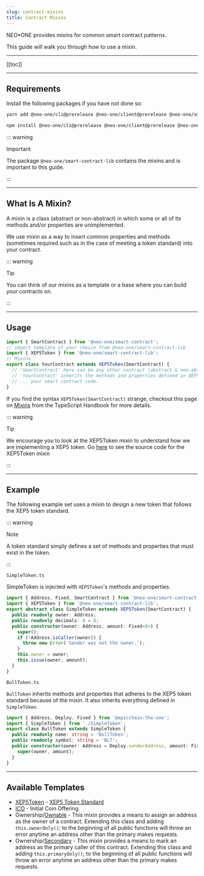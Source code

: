 ```yaml
---
slug: contract-mixins
title: Contract Mixins
---
```


NEO•ONE provides mixins for common smart contract patterns.

This guide will walk you through how to use a mixin.

---

[[toc]]

---

## Requirements

Install the following packages if you have not done so:

```bash
yarn add @neo-one/cli@prerelease @neo-one/client@prerelease @neo-one/smart-contract@prerelease @neo-one/smart-contract-test@prerelease @neo-one/smart-contract-lib@prerelease @neo-one/smart-contract-typescript-plugin@prerelease
```

```bash
npm install @neo-one/cli@prerelease @neo-one/client@prerelease @neo-one/smart-contract@prerelease @neo-one/smart-contract-test@prerelease @neo-one/smart-contract-lib@prerelease @neo-one/smart-contract-typescript-plugin@prerelease
```

::: warning

Important

The package `@neo-one/smart-contract-lib` contains the mixins and is important to this guide.

:::

---

## What Is A Mixin?

A mixin is a class (abstract or non-abstract) in which some or all of its methods and/or properties are unimplemented.

We use mixin as a way to insert common properties and methods (sometimes required such as in the case of meeting a token standard) into your contract.

::: warning

Tip

You can think of our mixins as a template or a base where you can build your contracts on.

:::

---

## Usage

```typescript
import { SmartContract } from '@neo-one/smart-contract';
// import template of your choice from @neo-one/smart-contract-lib
import { XEP5Token } from '@neo-one/smart-contract-lib';
// Mixins
export class YourContract extends XEP5Token(SmartContract) {
  // 'SmartContract' here can be any other contract (abstract & non-abstract class) that extends SmartContract class
  // 'YourContract' inherits the methods and properties defined in XEP5TokenClass returned by XEP5Token
  // ... your smart contract code.
}
```

If you find the syntax `XEP5Token(SmartContract)` strange, checkout this page on [Mixins](https://www.typescriptlang.org/docs/handbook/mixins.html) from the TypeScript Handbook for more details.

::: warning

Tip

We encourage you to look at the XEP5Token mixin to understand how we are implementing a XEP5 token. Go [here](https://github.com/neo-one-suite/neo-one/blob/master-2.x/packages/neo-one-smart-contract-lib/src/XEP5Token.ts) to see the source code for the XEP5Token mixin

:::

---

## Example

The following example set uses a mixin to design a new token that follows the XEP5 token standard.

::: warning

Note

A token standard simply defines a set of methods and properties that must exist in the token.

:::

`SimpleToken.ts`

SimpleToken is injected with `XEP5Token`'s methods and properties.

```typescript
import { Address, Fixed, SmartContract } from '@neo-one/smart-contract';
import { XEP5Token } from '@neo-one/smart-contract-lib';
export abstract class SimpleToken extends XEP5Token(SmartContract) {
  public readonly owner: Address;
  public readonly decimals: 8 = 8;
  public constructor(owner: Address, amount: Fixed<8>) {
    super();
    if (!Address.isCaller(owner)) {
      throw new Error('Sender was not the owner.');
    }
    this.owner = owner;
    this.issue(owner, amount);
  }
}
```

`BullToken.ts`

`BullToken` inherits methods and properties that adheres to the XEP5 token standard because of the mixin. It also inherits everything defined in `SimpleToken`.

```typescript
import { Address, Deploy, Fixed } from '@epicchain-the-one';
import { SimpleToken } from './SimpleToken';
export class BullToken extends SimpleToken {
  public readonly name: string = 'BullToken';
  public readonly symbol: string = 'BLT';
  public constructor(owner: Address = Deploy.senderAddress, amount: Fixed<8> = 1_000_000_00000000) {
    super(owner, amount);
  }
}
```

---

## Available Templates

- [XEP5Token](https://github.com/neo-one-suite/neo-one/blob/master-2.x/packages/neo-one-smart-contract-lib/src/XEP5Token.ts) - [XEP5 Token Standard](https://docs.epic-chain.org/tutorial/en-us/9-smartContract/What_is_XEP5.html)
- [ICO](https://github.com/neo-one-suite/neo-one/blob/master-2.x/packages/neo-one-smart-contract-lib/src/ICO.ts) - Initial Coin Offering.
- Ownership/[Ownable](https://github.com/neo-one-suite/neo-one/blob/master-2.x/packages/neo-one-smart-contract-lib/src/ownership/Ownable.ts) - This mixin provides a means to assign an address as the owner of a contract. Extending this class and adding `this.ownerOnly()`; to the beginning of all public functions will throw an error anytime an address other than the primary makes requests.
- Ownership/[Secondary](https://github.com/neo-one-suite/neo-one/blob/master-2.x/packages/neo-one-smart-contract-lib/src/ownership/Secondary.ts) - This mixin provides a means to mark an address as the primary caller of this contract. Extending this class and adding `this.primaryOnly()`; to the beginning of all public functions will throw an error anytime an address other than the primary makes requests.
